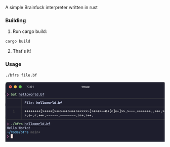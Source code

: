 A simple Brainfuck interpreter written in rust

### Building
1. Run cargo build:
```sh 
cargo build
``` 
2. That's it!

### Usage
```sh 
./bfrs file.bf
```

![](bfrs.png)
